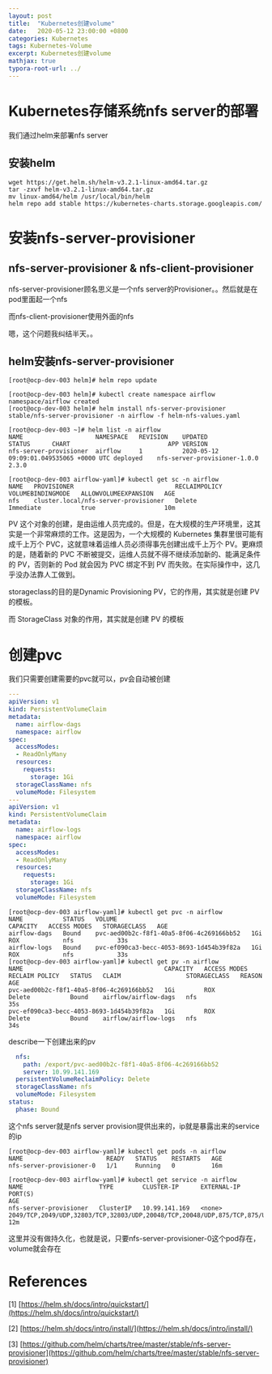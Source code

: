 ```yaml
---
layout: post
title:  "Kubernetes创建volume"
date:   2020-05-12 23:00:00 +0800
categories: Kubernetes
tags: Kubernetes-Volume
excerpt: Kubernetes创建volume
mathjax: true
typora-root-url: ../
---
```


# Kubernetes存储系统nfs server的部署

我们通过helm来部署nfs server

## 安装helm

```shell
wget https://get.helm.sh/helm-v3.2.1-linux-amd64.tar.gz
tar -zxvf helm-v3.2.1-linux-amd64.tar.gz
mv linux-amd64/helm /usr/local/bin/helm
helm repo add stable https://kubernetes-charts.storage.googleapis.com/
```

# 安装nfs-server-provisioner

## nfs-server-provisioner & nfs-client-provisioner

nfs-server-provisioner顾名思义是一个nfs server的Provisioner。。然后就是在pod里面起一个nfs

而nfs-client-provisioner使用外面的nfs

嗯，这个问题我纠结半天。。

## helm安装nfs-server-provisioner

```shell
[root@ocp-dev-003 helm]# helm repo update

[root@ocp-dev-003 helm]# kubectl create namespace airflow
namespace/airflow created
[root@ocp-dev-003 helm]# helm install nfs-server-provisioner stable/nfs-server-provisioner -n airflow -f helm-nfs-values.yaml
```

```shell
[root@ocp-dev-003 ~]# helm list -n airflow
NAME                  	NAMESPACE	REVISION	UPDATED                                	STATUS  	CHART                       	APP VERSION
nfs-server-provisioner	airflow  	1       	2020-05-12 09:09:01.049535065 +0000 UTC	deployed	nfs-server-provisioner-1.0.0	2.3.0

[root@ocp-dev-003 airflow-yaml]# kubectl get sc -n airflow
NAME   PROVISIONER                            RECLAIMPOLICY   VOLUMEBINDINGMODE   ALLOWVOLUMEEXPANSION   AGE
nfs    cluster.local/nfs-server-provisioner   Delete          Immediate           true                   10m
```

PV 这个对象的创建，是由运维人员完成的。但是，在大规模的生产环境里，这其实是一个非常麻烦的工作。这是因为，一个大规模的 Kubernetes 集群里很可能有成千上万个 PVC，这就意味着运维人员必须得事先创建出成千上万个 PV。更麻烦的是，随着新的 PVC 不断被提交，运维人员就不得不继续添加新的、能满足条件的 PV，否则新的 Pod 就会因为 PVC 绑定不到 PV 而失败。在实际操作中，这几乎没办法靠人工做到。

storageclass的目的是Dynamic Provisioning PV，它的作用，其实就是创建 PV 的模板。

而 StorageClass 对象的作用，其实就是创建 PV 的模板

# 创建pvc

我们只需要创建需要的pvc就可以，pv会自动被创建

```yaml
---
apiVersion: v1
kind: PersistentVolumeClaim
metadata:
  name: airflow-dags
  namespace: airflow
spec:
  accessModes:
  - ReadOnlyMany
  resources:
    requests:
      storage: 1Gi
  storageClassName: nfs
  volumeMode: Filesystem
---
apiVersion: v1
kind: PersistentVolumeClaim
metadata:
  name: airflow-logs
  namespace: airflow
spec:
  accessModes:
  - ReadOnlyMany
  resources:
    requests:
      storage: 1Gi
  storageClassName: nfs
  volumeMode: Filesystem
```

```shell
[root@ocp-dev-003 airflow-yaml]# kubectl get pvc -n airflow
NAME           STATUS   VOLUME                                     CAPACITY   ACCESS MODES   STORAGECLASS   AGE
airflow-dags   Bound    pvc-aed00b2c-f8f1-40a5-8f06-4c269166bb52   1Gi        ROX            nfs            33s
airflow-logs   Bound    pvc-ef090ca3-becc-4053-8693-1d454b39f82a   1Gi        ROX            nfs            33s
[root@ocp-dev-003 airflow-yaml]# kubectl get pv -n airflow
NAME                                       CAPACITY   ACCESS MODES   RECLAIM POLICY   STATUS   CLAIM                  STORAGECLASS   REASON   AGE
pvc-aed00b2c-f8f1-40a5-8f06-4c269166bb52   1Gi        ROX            Delete           Bound    airflow/airflow-dags   nfs                     35s
pvc-ef090ca3-becc-4053-8693-1d454b39f82a   1Gi        ROX            Delete           Bound    airflow/airflow-logs   nfs                     34s
```

describe一下创建出来的pv

```yaml
  nfs:
    path: /export/pvc-aed00b2c-f8f1-40a5-8f06-4c269166bb52
    server: 10.99.141.169
  persistentVolumeReclaimPolicy: Delete
  storageClassName: nfs
  volumeMode: Filesystem
status:
  phase: Bound
```

这个nfs server就是nfs server provision提供出来的，ip就是暴露出来的service的ip

```shell
[root@ocp-dev-003 airflow-yaml]# kubectl get pods -n airflow
NAME                       READY   STATUS    RESTARTS   AGE
nfs-server-provisioner-0   1/1     Running   0          16m

[root@ocp-dev-003 airflow-yaml]# kubectl get service -n airflow
NAME                     TYPE        CLUSTER-IP      EXTERNAL-IP   PORT(S)                                                                                                     AGE
nfs-server-provisioner   ClusterIP   10.99.141.169   <none>        2049/TCP,2049/UDP,32803/TCP,32803/UDP,20048/TCP,20048/UDP,875/TCP,875/UDP,111/TCP,111/UDP,662/TCP,662/UDP   12m
```

这里并没有做持久化，也就是说，只要nfs-server-provisioner-0这个pod存在，volume就会存在

# References

[1] [https://helm.sh/docs/intro/quickstart/](https://helm.sh/docs/intro/quickstart/)

[2] [https://helm.sh/docs/intro/install/](https://helm.sh/docs/intro/install/)

[3] [https://github.com/helm/charts/tree/master/stable/nfs-server-provisioner](https://github.com/helm/charts/tree/master/stable/nfs-server-provisioner)